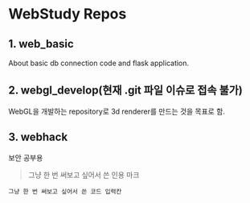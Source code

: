WebStudy Repos
========
## 1. web_basic
About basic db connection code and flask application.

## 2. webgl_develop(현재 .git 파일 이슈로 접속 불가)
WebGL을 개발하는 repository로 3d renderer를 만드는 것을 목표로 함.

## 3. webhack
보안 공부용
> 그냥 한 번 써보고 싶어서 쓴 인용 마크

    그냥 한 번 써보고 싶어서 쓴 코드 입력칸